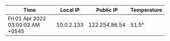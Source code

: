 | Time     | Local IP | Public IP | Temperature |
| ----------- | ----------- | ----------- | ----------- |
| Fri 01 Apr 2022 03:00:02 AM +0545      | 10.0.2.133     | 122.254.86.54  | 51.5° |
